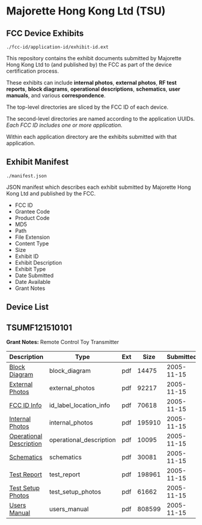 # Majorette Hong Kong Ltd (TSU)
## FCC Device Exhibits

```
./fcc-id/application-id/exhibit-id.ext
```

This repository contains the exhibit documents submitted by Majorette Hong Kong Ltd to (and published by) the FCC as part of the device certification process.

These exhibits can include **internal photos**, **external photos**, **RF test reports**, **block diagrams**, **operational descriptions**, **schematics**, **user manuals**, and various **correspondence**.

The top-level directories are sliced by the FCC ID of each device.

The second-level directories are named according to the application UUIDs. *Each FCC ID includes one or more application.*

Within each application directory are the exhibits submitted with that application. 

## Exhibit Manifest

```
./manifest.json
```

JSON manifest which describes each exhibit submitted by Majorette Hong Kong Ltd and published by the FCC.

- FCC ID
- Grantee Code
- Product Code
- MD5
- Path
- File Extension
- Content Type
- Size
- Exhibit ID
- Exhibit Description
- Exhibit Type
- Date Submitted
- Date Available
- Grant Notes

## Device List
## TSUMF121510101
**Grant Notes:** Remote Control Toy Transmitter

| Description | Type | Ext | Size | Submitted | Available |
| ----------- | ---- | --- | ---- | --------- | --------- |
| [Block Diagram](TSUMF121510101/d6be22a94c948cb79e6769304cf6452c/602496.pdf) | block_diagram | pdf | 14475 | 2005-11-15 | 2005-11-15 |
| [External Photos](TSUMF121510101/d6be22a94c948cb79e6769304cf6452c/602498.pdf) | external_photos | pdf | 92217 | 2005-11-15 | 2005-11-15 |
| [FCC ID Info](TSUMF121510101/d6be22a94c948cb79e6769304cf6452c/602499.pdf) | id_label_location_info | pdf | 70618 | 2005-11-15 | 2005-11-15 |
| [Internal Photos](TSUMF121510101/d6be22a94c948cb79e6769304cf6452c/602500.pdf) | internal_photos | pdf | 195910 | 2005-11-15 | 2005-11-15 |
| [Operational Description](TSUMF121510101/d6be22a94c948cb79e6769304cf6452c/602501.pdf) | operational_description | pdf | 10095 | 2005-11-15 | 2005-11-15 |
| [Schematics](TSUMF121510101/d6be22a94c948cb79e6769304cf6452c/602497.pdf) | schematics | pdf | 30081 | 2005-11-15 | 2005-11-15 |
| [Test Report](TSUMF121510101/d6be22a94c948cb79e6769304cf6452c/602502.pdf) | test_report | pdf | 198961 | 2005-11-15 | 2005-11-15 |
| [Test Setup Photos](TSUMF121510101/d6be22a94c948cb79e6769304cf6452c/602503.pdf) | test_setup_photos | pdf | 61662 | 2005-11-15 | 2005-11-15 |
| [Users Manual](TSUMF121510101/d6be22a94c948cb79e6769304cf6452c/602504.pdf) | users_manual | pdf | 808599 | 2005-11-15 | 2005-11-15 |
